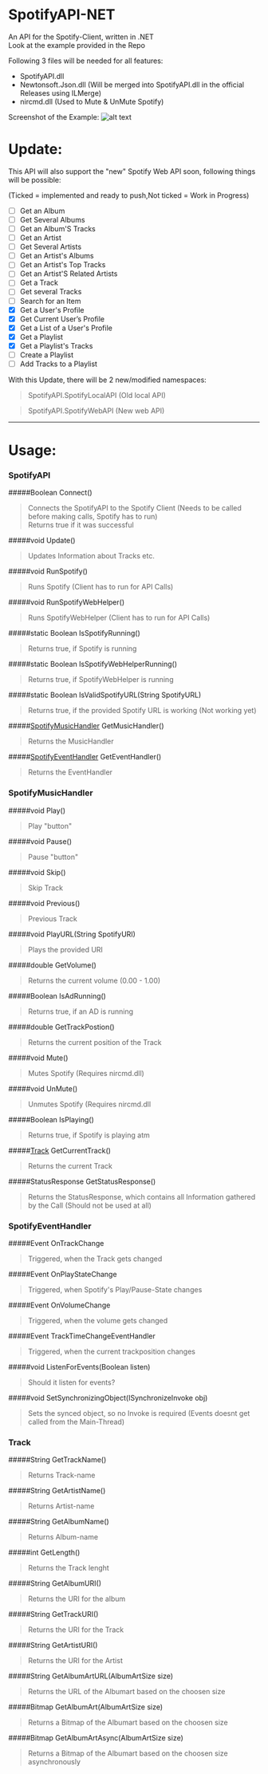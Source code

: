 SpotifyAPI-NET
===

An API for the Spotify-Client, written in .NET  
Look at the example provided in the Repo

Following 3 files will be needed for all features:
+ SpotifyAPI.dll
+ Newtonsoft.Json.dll (Will be merged into SpotifyAPI.dll in the official Releases using ILMerge)
+ nircmd.dll (Used to Mute & UnMute Spotify)  
  
Screenshot of the Example:
![alt text](http://i.imgur.com/R9Xsma0.png "Example Screen")

Update:
===
This API will also support the "new" Spotify Web API soon, following things will be possible:

(Ticked = implemented and ready to push,Not ticked = Work in Progress)

- [ ] Get an Album
- [ ] Get Several Albums
- [ ] Get an Album'S Tracks 
- [ ] Get an Artist
- [ ] Get Several Artists
- [ ] Get an Artist's Albums
- [ ] Get an Artist's Top Tracks
- [ ] Get an Artist'S Related Artists
- [ ] Get a Track
- [ ] Get several Tracks
- [ ] Search for an Item
- [x] Get a User's Profile
- [x] Get Current User’s Profile
- [x] Get a List of a User's Profile
- [x] Get a Playlist
- [x] Get a Playlist's Tracks
- [ ] Create a Playlist
- [ ] Add Tracks to a Playlist

With this Update, there will be 2 new/modified namespaces:
> SpotifyAPI.SpotifyLocalAPI (Old local API)

> SpotifyAPI.SpotifyWebAPI (New web API)

___

Usage:
==============  


### SpotifyAPI
#####Boolean Connect()
> Connects the SpotifyAPI to the Spotify Client (Needs to be called before making calls, Spotify has to run)   
> Returns true if it was successful

#####void Update()  
> Updates Information about Tracks etc.

#####void RunSpotify()
> Runs Spotify (Client has to run for API Calls)

#####void RunSpotifyWebHelper()
> Runs SpotifyWebHelper (Client has to run for API Calls)

#####static Boolean IsSpotifyRunning()
> Returns true, if Spotify is running

#####static Boolean IsSpotifyWebHelperRunning()
> Returns true, if SpotifyWebHelper is running

#####static Boolean IsValidSpotifyURL(String SpotifyURL)
> Returns true, if the provided Spotify URL is working (Not working yet)

#####[SpotifyMusicHandler](https://github.com/JohnnyCrazy/SpotifyAPI-NET#spotifymusichandler) GetMusicHandler()
> Returns the MusicHandler

#####[SpotifyEventHandler](https://github.com/JohnnyCrazy/SpotifyAPI-NET#spotifyeventhandler) GetEventHandler()
> Returns the EventHandler  
  

### SpotifyMusicHandler
#####void Play()  
> Play "button"

#####void Pause()
> Pause "button"

#####void Skip() 
> Skip Track

#####void Previous() 
> Previous Track

#####void PlayURL(String SpotifyURI)
> Plays the provided URI

#####double GetVolume()
> Returns the current volume (0.00 - 1.00)

#####Boolean IsAdRunning()
> Returns true, if an AD is running

#####double GetTrackPostion()
> Returns the current position of the Track

#####void Mute()
> Mutes Spotify (Requires nircmd.dll)

#####void UnMute()
> Unmutes Spotify (Requires nircmd.dll

#####Boolean IsPlaying() 
> Returns true, if Spotify is playing atm

#####[Track](https://github.com/JohnnyCrazy/SpotifyAPI-NET#track) GetCurrentTrack() 
> Returns the current Track

#####StatusResponse GetStatusResponse() 
> Returns the StatusResponse, which contains all Information gathered by the Call (Should not be used at all)


### SpotifyEventHandler
#####Event OnTrackChange 
> Triggered, when the Track gets changed

#####Event OnPlayStateChange
> Triggered, when Spotify's Play/Pause-State changes

#####Event OnVolumeChange
> Triggered, when the volume gets changed

#####Event TrackTimeChangeEventHandler
> Triggered, when the current trackposition changes

#####void ListenForEvents(Boolean listen)
> Should it listen for events?

#####void SetSynchronizingObject(ISynchronizeInvoke obj)
> Sets the synced object, so no Invoke is required (Events doesnt get called from the Main-Thread)


### Track
#####String GetTrackName()
> Returns Track-name

#####String GetArtistName()
> Returns Artist-name

#####String GetAlbumName()
> Returns Album-name

#####int GetLength()
> Returns the Track lenght

#####String GetAlbumURI()
> Returns the URI for the album

#####String GetTrackURI()
> Returns the URI for the Track

#####String GetArtistURI()
> Returns the URI for the Artist

#####String GetAlbumArtURL(AlbumArtSize size)
> Returns the URL of the Albumart based on the choosen size

#####Bitmap GetAlbumArt(AlbumArtSize size)
> Returns a Bitmap of the Albumart based on the choosen size

#####Bitmap GetAlbumArtAsync(AlbumArtSize size)
> Returns a Bitmap of the Albumart based on the choosen size asynchronously
